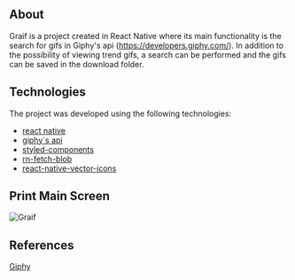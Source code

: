 ## About

Graif is a project created in React Native where its main functionality is the search for gifs in Giphy's api (https://developers.giphy.com/).
In addition to the possibility of viewing trend gifs, a search can be performed and the gifs can be saved in the download folder.

## Technologies

The project was developed using the following technologies:

- [react native](https://reactnative.dev/)
- [giphy´s api](https://developers.giphy.com/)
- [styled-components](https://styled-components.com/)
- [rn-fetch-blob](https://github.com/joltup/rn-fetch-blob)
- [react-native-vector-icons](https://github.com/oblador/react-native-vector-icons)

## Print Main Screen

![Graif](demo/Main.png=150x300)

## References

[Giphy](https://developers.giphy.com/)

